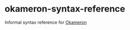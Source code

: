 # okameron-syntax-reference
Informal syntax reference for [Okameron](https://github.com/TalonFox/okameron)
